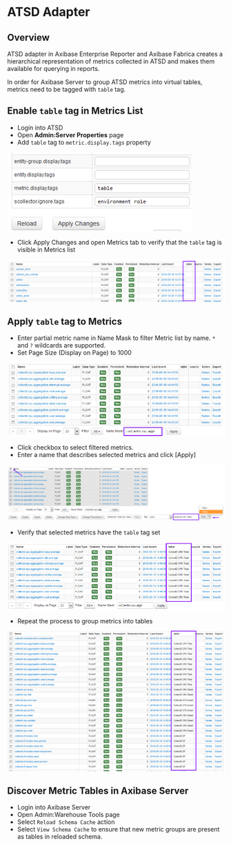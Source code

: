# ATSD Adapter

## Overview

ATSD adapter in Axibase Enterprise Reporter and Axibase Fabrica creates a hierarchical representation of metrics 
collected in ATSD and makes them available for querying in reports.

In order for Axibase Server to group ATSD metrics into virtual tables, metrics need to be tagged with `table` tag. 

## Enable `table` tag in Metrics List

* Login into ATSD
* Open **Admin:Server Properties** page
* Add `table` tag to `metric.display.tags` property

![Server Properties](metric-table-tags.png)

* Click Apply Changes and open Metrics tab to verify that the `table` tag is visible in Metrics list

![Metrics List: table tag](metrics-table-tag.png)

## Apply `table` tag to Metrics

* Enter partial metric name in Name Mask to filter Metric list by name. `*` and `?` wildcards are supported.
* Set Page Size (Display on Page) to 1000

![Metric List: filter](metric-list-filter.png)

* Click checkbox to select filtered metrics.
* Enter a name that describes selected metrics and click [Apply]

![Metric List: apply tag](metric-table-tag-apply.png)

* Verify that selected metrics have the `table` tag set

![Metric List: applied tag](metric-table-tag-applied.png)

* Repeat the process to group metrics into tables

![Metric List: tag all](metric-table-tag-all.png)

## Discover Metric Tables in Axibase Server

* Login into Axibase Server
* Open Admin:Warehouse Tools page
* Select `Reload Schema Cache` action
* Select `View Schema Cache` to ensure that new metric groups are present as tables in reloaded schema.
